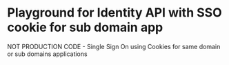 # Playground for Identity API with SSO cookie for sub domain app
NOT PRODUCTION CODE - Single Sign On using Cookies for same domain or sub domains applications
